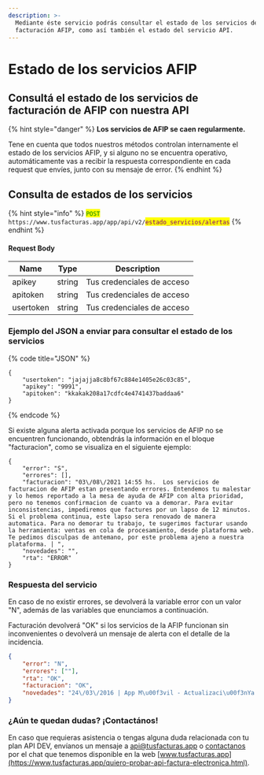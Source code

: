 ```yaml
---
description: >-
  Mediante éste servicio podrás consultar el estado de los servicios de
  facturación AFIP, como así también el estado del servicio API.
---
```


# Estado de los servicios AFIP

## Consultá el estado de los servicios de facturación de AFIP con nuestra API

{% hint style="danger" %}
**Los servicios de AFIP se caen regularmente.**

Tene en cuenta que todos nuestros métodos controlan internamente el estado de los servicios AFIP, y si alguno no se encuentra operativo, automáticamente vas a recibir la respuesta correspondiente en cada request que envíes, junto con su mensaje de error.
{% endhint %}

## Consulta de estados de los servicios

{% hint style="info" %}
<mark style="color:green;">`POST`</mark> `https://www.tusfacturas.app/app/api/v2/`<mark style="color:purple;">`estado_servicios/alertas`</mark>
{% endhint %}

#### Request Body

| Name      | Type   | Description                |
| --------- | ------ | -------------------------- |
| apikey    | string | Tus credenciales de acceso |
| apitoken  | string | Tus credenciales de acceso |
| usertoken | string | Tus credenciales de acceso |

### Ejemplo del JSON a enviar para consultar el estado de los servicios

{% code title="JSON" %}
```
{
	"usertoken": "jajajja8c8bf67c884e1405e26c03c85",
	"apikey": "9991",
	"apitoken": "kkakak208a17cdfc4e4741437baddaa6"
}

```
{% endcode %}

Si existe alguna alerta activada porque los servicios de AFIP no se encuentren funcionando, obtendrás la información en el bloque "facturacion", como se visualiza en el siguiente ejemplo:

```
{
	"error": "S",
	"errores": [],
	"facturacion": "03\/08\/2021 14:55 hs.  Los servicios de facturacion de AFIP estan presentando errores. Entendemos tu malestar y lo hemos reportado a la mesa de ayuda de AFIP con alta prioridad, pero no tenemos confirmacion de cuanto va a demorar. Para evitar inconsistencias, impediremos que factures por un lapso de 12 minutos. Si el problema continua, este lapso sera renovado de manera automatica. Para no demorar tu trabajo, te sugerimos facturar usando la herramienta: ventas en cola de procesamiento, desde plataforma web. Te pedimos disculpas de antemano, por este problema ajeno a nuestra plataforma. | ",
	"novedades": "",
	"rta": "ERROR"
}
```

### Respuesta del servicio

En caso de no existir errores, se devolverá la variable error con un valor "N", además de las variables que enunciamos a continuación.

Facturación devolverá "OK" si los servicios de la AFIP funcionan sin inconvenientes o devolverá un mensaje de alerta con el detalle de la incidencia.

```json
{
	"error": "N",
	"errores": [""],
	"rta": "OK",
	"facturacion": "OK",
	"novedades": "24\/03\/2016 | App M\u00f3vil - Actualizaci\u00f3nYa se encuentra disponible para Iphone\/Ipad , la version 2.1 de nuestra app m\u00f3vil.  Descargala! 17\/03\/2016 | Reclamo de deudas autom\u00e1tico: Ahora podes indicar la cantidad de dias desde cuando el sistema empieza a reclamarle a tu cliente la deuda. Ingres\u00e1 a cliente y configuralo ",
}
```



### ¿Aún te quedan dudas? ¡Contactános!

En caso que requieras asistencia o tengas alguna duda relacionada con tu plan API DEV,  envíanos un mensaje a api@tusfacturas.app o [contactanos](https://www.tusfacturas.app/contacto.html) por el chat que tenemos disponible en la web [www.tusfacturas.app](https://www.tusfacturas.app/quiero-probar-api-factura-electronica.html).
